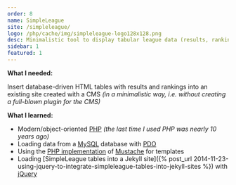 ```yaml
---
order: 8
name: SimpleLeague
site: /simpleleague/
logo: /php/cache/img/simpleleague-logo128x128.png
desc: Minimalistic tool to display tabular league data (results, rankings etc.) in existing websites.
sidebar: 1
featured: 1
---
```


**What I needed:**

Insert database-driven HTML tables with results and rankings into an existing site created with a CMS *(in a minimalistic way, i.e. without creating a full-blown plugin for the CMS)*

**What I learned:**

- Modern/object-oriented [PHP](http://php.net/) *(the last time I used PHP was nearly 10 years ago)*
- Loading data from a [MySQL](http://www.mysql.com/) database with [PDO](http://php.net/manual/en/book.pdo.php)
- Using the [PHP implementation](https://github.com/bobthecow/mustache.php) of [Mustache](http://mustache.github.io/) for templates
- Loading [SimpleLeague tables into a Jekyll site]({% post_url 2014-11-23-using-jquery-to-integrate-simpleleague-tables-into-jekyll-sites %}) with [jQuery](http://jquery.com/)
